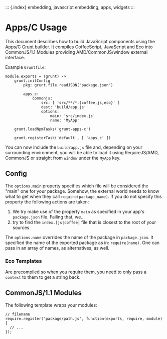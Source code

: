 ::: {.index}
embedding, javascript embedding, apps, widgets
:::

Apps/C Usage
============

This document describes how to build JavaScript components using the
Apps/C [Grunt](http://gruntjs.com/) builder. It compiles CoffeeScript,
JavaScript and Eco into CommonJS/1.1 Modules providing
AMD/CommonJS/window external interface.

Example `Gruntfile`:

``` {.coffeescript}
module.exports = (grunt) ->
    grunt.initConfig
        pkg: grunt.file.readJSON("package.json")

        apps_c:
            commonjs:
                src: [ 'src/**/*.{coffee,js,eco}' ]
                dest: 'build/app.js'
                options:
                    main: 'src/index.js'
                    name: 'MyApp'

    grunt.loadNpmTasks('grunt-apps-c')

    grunt.registerTask('default', [ 'apps_c' ])
```

You can now include the `build/app.js` file and, depending on your
surrounding environment, you will be able to load it using
RequireJS/AMD, CommonJS or straight from `window` under the `MyApp` key.

Config
------

The `options.main` property specifies which file will be considered the
\"main\" one for your package. Somehow, the external world needs to know
what to get when they call `require(package_name)`. If you do not
specify this property the following actions are taken:

1.  We try make use of the property `main` as specified in your app\'s
    `package.json` file. Failing that, we\...
2.  try to find the `index.[js|coffee]` file that is closest to the root
    of your sources.

The `options.name` overrides the name of the package in `package.json`.
It specified the name of the exported package as in: `require(name)`.
One can pass in an array of names, as alternatives, as well.

### Eco Templates

Are precompiled so when you require them, you need to only pass a
`context` to them to get a string back.

CommonJS/1.1 Modules
--------------------

The following template wraps your modules:

``` {.javascript}
// filename
require.register('package/path.js', function(exports, require, module) {
  // ...
});
```
